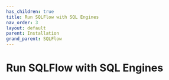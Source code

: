 ```yaml
---
has_children: true
title: Run SQLFlow with SQL Engines
nav_order: 3
layout: default
parent: Installation
grand_parent: SQLFlow
---
```

# Run SQLFlow with SQL Engines
